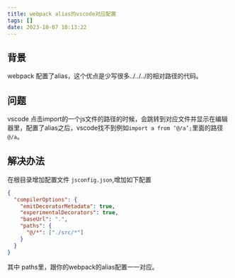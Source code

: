 ```yaml
---
title: webpack alias的vscode对应配置
tags: []
date: 2023-10-07 10:13:22
---
```


## 背景
webpack 配置了alias，这个优点是少写很多../../../的相对路径的代码。

## 问题
vscode 点击import的一个js文件的路径的时候，会跳转到对应文件并显示在编辑器里，配置了alias之后，vscode找不到例如`import a from ‘@/a’;`里面的路径 `@/a`。

## 解决办法
在根目录增加配置文件 `jsconfig.json`,增加如下配置

```json
{
  "compilerOptions": {
    "emitDecoratorMetadata": true,
    "experimentalDecorators": true,
    "baseUrl": ".",
    "paths": {
      "@/*": ["./src/*"]
    }
  }
}

```

其中 paths里，跟你的webpack的alias配置一一对应。
